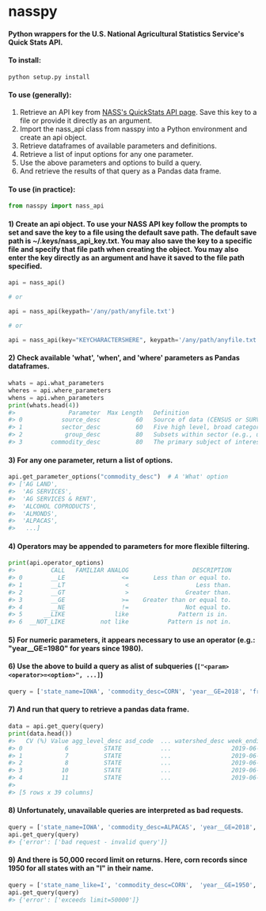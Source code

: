# nasspy
#### Python wrappers for the U.S. National Agricultural Statistics Service's Quick Stats API.

#### To install:
`python setup.py install`

#### To use (generally):

1) Retrieve an API key from [NASS's QuickStats API page](https://quickstats.nass.usda.gov/api#param_define).
   Save this key to a file or provide it directly as an argument. 
2) Import the nass_api class from nasspy into a Python environment and create an api object.
3) Retrieve dataframes of available parameters and definitions.
4) Retrieve a list of input options for any one parameter.
5) Use the above parameters and options to build a query.
6) And retrieve the results of that query as a Pandas data frame.

#### To use (in practice):
  
```python
from nasspy import nass_api
```

#### 1) Create an api object. To use your NASS API key follow the prompts to set and save the key to a file using the default save path. The default save path is ~/.keys/nass_api_key.txt. You may also save the key to a specific file and specify that file path when creating the object. You may also enter the key directly as an argument and have it saved to the file path specified. 
```python
api = nass_api()

# or

api = nass_api(keypath='/any/path/anyfile.txt')

# or 

api = nass_api(key="KEYCHARACTERSHERE", keypath='/any/path/anyfile.txt')
```

#### 2) Check available 'what', 'when', and 'where' parameters as Pandas dataframes.
```python
whats = api.what_parameters
wheres = api.where_parameters
whens = api.when_parameters
print(whats.head(4))
#>               Parameter  Max Length   Definition 
#> 0           source_desc          60   Source of data (CENSUS or SURVEY). Census prog...  
#> 1           sector_desc          60   Five high level, broad categories useful to na...  
#> 2            group_desc          80   Subsets within sector (e.g., under sector = CR...  
#> 3        commodity_desc          80   The primary subject of interest (e.g., CORN, C... 
```

#### 3) For any one parameter, return a list of options.
```python
api.get_parameter_options("commodity_desc")  # A 'What' option
#> ['AG LAND',
#>  'AG SERVICES',
#>  'AG SERVICES & RENT',
#>  'ALCOHOL COPRODUCTS',
#>  'ALMONDS',
#>  'ALPACAS',
#>   ...]
```

#### 4) Operators may be appended to parameters for more flexible filtering.
```python
print(api.operator_options)
#>          CALL   FAMILIAR ANALOG                  DESCRIPTION
#> 0        __LE                <=       Less than or equal to.
#> 1        __LT                 <                   Less than.
#> 2        __GT                 >                Greater than.
#> 3        __GE                >=    Greater than or equal to.
#> 4        __NE                !=                Not equal to.
#> 5      __LIKE              like              Pattern is in. 
#> 6  __NOT_LIKE          not like           Pattern is not in.
```


#### 5) For numeric parameters, it appears necessary to use an operator (e.g.: "year__GE=1980"  for years since 1980).

#### 6) Use the above to build a query as alist of subqueries (`["<param><operator>=<option>", ...]`)
```python
query = ['state_name=IOWA', 'commodity_desc=CORN', 'year__GE=2018', 'freq_desc=WEEKLY']
```
 
#### 7) And run that query to retrieve a pandas data frame.
```python
data = api.get_query(query)
print(data.head())
#>   CV (%) Value agg_level_desc asd_code  ... watershed_desc week_ending  year zip_5
#> 0            6          STATE           ...                 2019-06-02  2019      
#> 1            7          STATE           ...                 2019-06-09  2019      
#> 2            8          STATE           ...                 2019-06-16  2019      
#> 3           10          STATE           ...                 2019-06-23  2019      
#> 4           11          STATE           ...                 2019-06-30  2019      
#>
#> [5 rows x 39 columns]
```

#### 8) Unfortunately, unavailable queries are interpreted as bad requests.
```python
query = ['state_name=IOWA', 'commodity_desc=ALPACAS', 'year__GE=2018', 'freq_desc=WEEKLY']
api.get_query(query)
#> {'error': ['bad request - invalid query']}
```

#### 9) And there is 50,000 record limit on returns. Here, corn records since 1950 for all states with an "I" in their name.
```python
query = ['state_name_like=I', 'commodity_desc=CORN',  'year__GE=1950', 'freq_desc=WEEKLY']
api.get_query(query)
#> {'error': ['exceeds limit=50000']}
```
